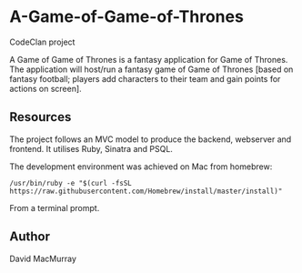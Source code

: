 # A-Game-of-Game-of-Thrones
CodeClan project

A Game of Game of Thrones is a fantasy application for Game of Thrones. 
The application will host/run a fantasy game of Game of Thrones [based on fantasy football; players add characters to their team and gain points for actions on screen].

## Resources
The project follows an MVC model to produce the backend, webserver and frontend. It utilises Ruby, Sinatra and PSQL.

The development environment was achieved on Mac from homebrew:

```
/usr/bin/ruby -e "$(curl -fsSL https://raw.githubusercontent.com/Homebrew/install/master/install)"
```
From a terminal prompt.


## Author
David MacMurray
